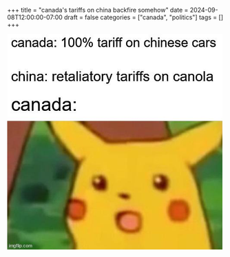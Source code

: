 +++
title = "canada's tariffs on china backfire somehow"
date = 2024-09-08T12:00:00-07:00
draft = false
categories = ["canada", "politics"]
tags = []
+++

![](./surprise.png)

